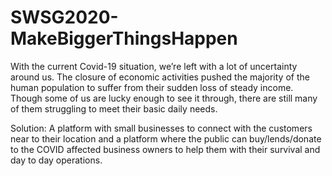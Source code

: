 # SWSG2020-MakeBiggerThingsHappen

With the current Covid-19 situation, we’re left with a lot of uncertainty around us. The closure of economic activities pushed the majority of the human population to suffer from their sudden loss of steady income. Though some of us are lucky enough to see it through, there are still many of them struggling to meet their basic daily needs. 

Solution:
A platform with small businesses to connect with the customers near to their location and a platform where the public can buy/lends/donate to the COVID affected business owners to help them with their survival and day to day operations.
